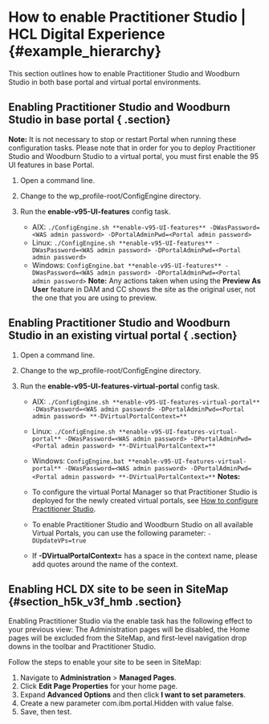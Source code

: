 # How to enable Practitioner Studio \| HCL Digital Experience {#example_hierarchy}

This section outlines how to enable Practitioner Studio and Woodburn Studio in both base portal and virtual portal environments.

## Enabling Practitioner Studio and Woodburn Studio in base portal { .section}

**Note:** It is not necessary to stop or restart Portal when running these configuration tasks. Please note that in order for you to deploy Practitioner Studio and Woodburn Studio to a virtual portal, you must first enable the 95 UI features in base Portal.

1.  Open a command line.
2.  Change to the wp\_profile-root/ConfigEngine directory.
3.  Run the **enable-v95-UI-features** config task.

    -   AIX: `./ConfigEngine.sh **enable-v95-UI-features** -DWasPassword=<WAS admin password> -DPortalAdminPwd=<Portal admin password>`
    -   Linux: `./ConfigEngine.sh **enable-v95-UI-features** -DWasPassword=<WAS admin password> -DPortalAdminPwd=<Portal admin password>`
    -   Windows: `ConfigEngine.bat **enable-v95-UI-features** -DWasPassword=<WAS admin password> -DPortalAdminPwd=<Portal admin password>`
    **Note:** Any actions taken when using the **Preview As User** feature in DAM and CC shows the site as the original user, not the one that you are using to preview.


## Enabling Practitioner Studio and Woodburn Studio in an existing virtual portal { .section}

1.  Open a command line.
2.  Change to the wp\_profile-root/ConfigEngine directory.
3.  Run the **enable-v95-UI-features-virtual-portal** config task.

    -   AIX: `./ConfigEngine.sh **enable-v95-UI-features-virtual-portal** -DWasPassword=<WAS admin password> -DPortalAdminPwd=<Portal admin password> **-DVirtualPortalContext=**`
    -   Linux: `./ConfigEngine.sh **enable-v95-UI-features-virtual-portal** -DWasPassword=<WAS admin password> -DPortalAdminPwd=<Portal admin password> **-DVirtualPortalContext=**`
    -   Windows: `ConfigEngine.bat **enable-v95-UI-features-virtual-portal** -DWasPassword=<WAS admin password> -DPortalAdminPwd=<Portal admin password> **-DVirtualPortalContext=**`
    **Notes:**

    -   To configure the virtual Portal Manager so that Practitioner Studio is deployed for the newly created virtual portals, see [How to configure Practitioner Studio](../practitioner_studio/config_prac_studio.html).
    -   To enable Practitioner Studio and Woodburn Studio on all available Virtual Portals, you can use the following parameter: `-DUpdateVPs=true`
    -   If **-DVirtualPortalContext=** has a space in the context name, please add quotes around the name of the context.

## Enabling HCL DX site to be seen in SiteMap {#section_h5k_v3f_hmb .section}

Enabling Practitioner Studio via the enable task has the following effect to your previous view: The Administration pages will be disabled, the Home pages will be excluded from the SiteMap, and first-level navigation drop downs in the toolbar and Practitioner Studio.

Follow the steps to enable your site to be seen in SiteMap:

1.  Navigate to **Administration** \> **Managed Pages**.
2.  Click **Edit Page Properties** for your home page.
3.  Expand **Advanced Options** and then click **I want to set parameters**.
4.  Create a new parameter com.ibm.portal.Hidden with value false.
5.  Save, then test.


